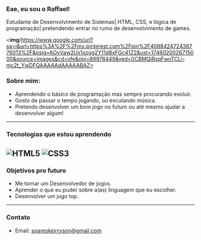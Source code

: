 ### Eae, eu sou o Raffael!

Estudante de Desenvolvimento de Sistemas| HTML, CSS, e lógica de programação| pretendendo entrar no rumo de desenvolvimento de games.

<**img**/https://www.google.com/url?sa=i&url=https%3A%2F%2Fmx.pinterest.com%2Fpin%2F408842472436776013%2F&psig=AOvVaw2Ux1xzgg2Y11d8xFGc41Z2&ust=1746020026715000&source=images&cd=vfe&opi=89978449&ved=0CBMQjRxqFwoTCLi-mc2t_YwDFQAAAAAdAAAAABAZ>

### Sobre mim:
- Aprendendo o básico de programação mas sempre procurando evoluir.
- Gosto de passar o tempo jogando, ou escutando música.
- Pretendo desenvolver um bom jogo no futuro ou até mesmo ajudar a desenvolver algum!
---
  ### Tecnologias que estou aprendendo
  
  ![HTML5](https://img.shields.io/badge/-HTML5-E34F26?style=flat-square&logo=html5&logoColor=white)
  ![CSS3](https://img.shields.io/badge/-CSS3-1572B6?style=flat-square&logo=css3&logoColor=white)
---
### Objetivos pro futuro
- Me tornar um Desenvolvedor de jogos.
- Aprender o que eu puder sobre a(as) linguagem que eu escolher.
- Desenvolver um jogo top.
---
### Contato
- Email: soareskeirryson@gmail.com
